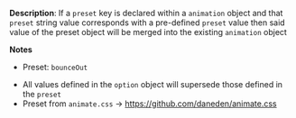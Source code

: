 __Description__: If a `preset` key is declared within a `animation` object and that `preset` string value corresponds with a pre-defined `preset` value then said value of the preset object will be merged into the existing `animation` object

__Notes__

+ Preset: `bounceOut`
- All values defined in the `option` object will supersede those defined in the `preset`
- Preset from `animate.css` -> https://github.com/daneden/animate.css